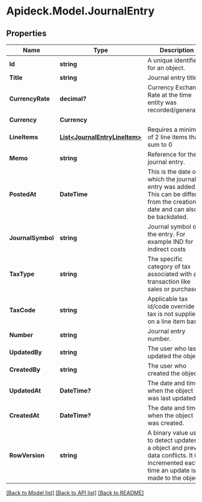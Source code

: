 # Apideck.Model.JournalEntry

## Properties

Name | Type | Description | Notes
------------ | ------------- | ------------- | -------------
**Id** | **string** | A unique identifier for an object. | [optional] [readonly] 
**Title** | **string** | Journal entry title | [optional] 
**CurrencyRate** | **decimal?** | Currency Exchange Rate at the time entity was recorded/generated. | [optional] 
**Currency** | **Currency** |  | [optional] 
**LineItems** | [**List&lt;JournalEntryLineItem&gt;**](JournalEntryLineItem.md) | Requires a minimum of 2 line items that sum to 0 | [optional] 
**Memo** | **string** | Reference for the journal entry. | [optional] 
**PostedAt** | **DateTime** | This is the date on which the journal entry was added. This can be different from the creation date and can also be backdated. | [optional] 
**JournalSymbol** | **string** | Journal symbol of the entry. For example IND for indirect costs | [optional] 
**TaxType** | **string** | The specific category of tax associated with a transaction like sales or purchase | [optional] 
**TaxCode** | **string** | Applicable tax id/code override if tax is not supplied on a line item basis. | [optional] 
**Number** | **string** | Journal entry number. | [optional] 
**UpdatedBy** | **string** | The user who last updated the object. | [optional] [readonly] 
**CreatedBy** | **string** | The user who created the object. | [optional] [readonly] 
**UpdatedAt** | **DateTime?** | The date and time when the object was last updated. | [optional] [readonly] 
**CreatedAt** | **DateTime?** | The date and time when the object was created. | [optional] [readonly] 
**RowVersion** | **string** | A binary value used to detect updates to a object and prevent data conflicts. It is incremented each time an update is made to the object. | [optional] 

[[Back to Model list]](../README.md#documentation-for-models) [[Back to API list]](../README.md#documentation-for-api-endpoints) [[Back to README]](../README.md)

